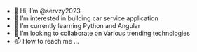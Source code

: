 - 👋 Hi, I’m @servzy2023
- 👀 I’m interested in building car service application
- 🌱 I’m currently learning Python and Angular
- 💞️ I’m looking to collaborate on Various trending technologies
- 📫 How to reach me ...

<!---
servzy2023/servzy2023 is a ✨ special ✨ repository because its `README.md` (this file) appears on your GitHub profile.
You can click the Preview link to take a look at your changes.
--->

